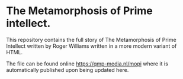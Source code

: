 # The Metamorphosis of Prime intellect.

This repository contains the full story of The Metamorphosis of Prime Intellect written by Roger Williams written in a more modern variant of HTML.

The file can be found online https://qmp-media.nl/mopi where it is automatically published upon being updated here.
